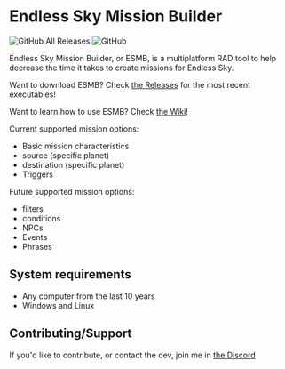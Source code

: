 # Endless Sky Mission Builder

![GitHub All Releases](https://img.shields.io/github/downloads/shitwolfymakes/Endless-Sky-Mission-Builder/total?color=dark%20green&style=plastic)
![GitHub](https://img.shields.io/github/license/shitwolfymakes/Endless-Sky-Mission-Builder?style=plastic)

Endless Sky Mission Builder, or ESMB, is a multiplatform RAD tool to help decrease the time it takes to create missions for Endless Sky.

Want to download ESMB? Check [the Releases](https://github.com/shitwolfymakes/Endless-Sky-Mission-Builder/releases) for the most recent executables!

Want to learn how to use ESMB? Check [the Wiki](https://github.com/shitwolfymakes/Endless-Sky-Mission-Builder/wiki)!

Current supported mission options:
  - Basic mission characteristics
  - source (specific planet)
  - destination (specific planet)
  - Triggers

Future supported mission options:
  - filters
  - conditions
  - NPCs
  - Events
  - Phrases

## System requirements
- Any computer from the last 10 years
- Windows and Linux

## Contributing/Support
If you'd like to contribute, or contact the dev, join me in [the Discord](https://discord.gg/MakYJSF)
